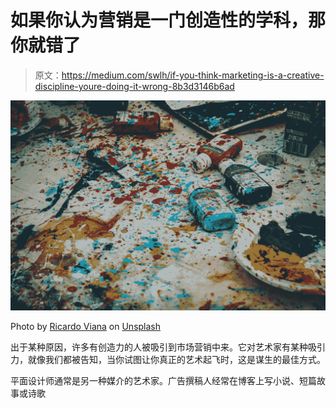 # 如果你认为营销是一门创造性的学科，那你就错了

> 原文：<https://medium.com/swlh/if-you-think-marketing-is-a-creative-discipline-youre-doing-it-wrong-8b3d3146b6ad>

![](img/abf529e9f32b86b3b02ce947eaf9e856.png)

Photo by [Ricardo Viana](https://unsplash.com/@ricardoviana?utm_source=medium&utm_medium=referral) on [Unsplash](https://unsplash.com?utm_source=medium&utm_medium=referral)

出于某种原因，许多有创造力的人被吸引到市场营销中来。它对艺术家有某种吸引力，就像我们都被告知，当你试图让你真正的艺术起飞时，这是谋生的最佳方式。

平面设计师通常是另一种媒介的艺术家。广告撰稿人经常在博客上写小说、短篇故事或诗歌